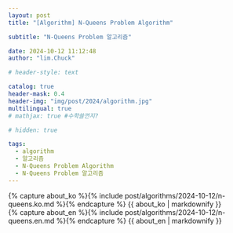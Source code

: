 ```yaml
---
layout: post
title: "[Algorithm] N-Queens Problem Algorithm"

subtitle: "N-Queens Problem 알고리즘"

date: 2024-10-12 11:12:48
author: "lim.Chuck"

# header-style: text

catalog: true
header-mask: 0.4
header-img: "img/post/2024/algorithm.jpg"
multilingual: true
# mathjax: true #수학쓸껀지?

# hidden: true

tags:
  - algorithm
  - 알고리즘
  - N-Queens Problem Algorithm
  - N-Queens Problem 알고리즘
---
```


<div class="ko post-container">
    {% capture about_ko %}{% include post/algorithms/2024-10-12/n-queens.ko.md %}{% endcapture %}
    {{ about_ko | markdownify }}
</div>
<div class="en post-container">
    {% capture about_en %}{% include post/algorithms/2024-10-12/n-queens.en.md %}{% endcapture %}
    {{ about_en | markdownify }}
</div>
